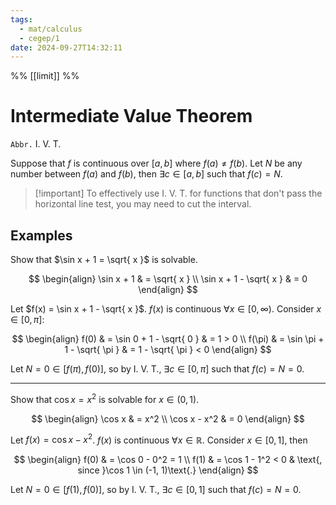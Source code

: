 ```yaml
---
tags:
  - mat/calculus
  - cegep/1
date: 2024-09-27T14:32:11
---
```


%% [[limit]] %%

# Intermediate Value Theorem

`Abbr.` I. V. T.

Suppose that $f$ is continuous over $[a, b]$ where $f(a) \ne f(b)$.
Let $N$ be any number between $f(a)$ and $f(b)$,
then $\exists c \in [a, b]$ such that $f(c) = N$.

> [!important] To effectively use I. V. T. for functions that don't pass the horizontal line test, you may need to cut the interval.

## Examples

Show that $\sin x + 1 = \sqrt{ x }$ is solvable.

$$
\begin{align}
\sin x + 1 & = \sqrt{ x } \\
\sin x + 1 - \sqrt{ x } & = 0
\end{align}
$$

Let $f(x) = \sin x + 1 - \sqrt{ x }$.
$f(x)$ is continuous $\forall x \in [0, \infty)$.
Consider $x \in [0, \pi]$:

$$
\begin{align}
f(0) & = \sin 0 + 1 - \sqrt{ 0 } & = 1 > 0 \\
f(\pi) & = \sin \pi + 1 - \sqrt{ \pi } & = 1 - \sqrt{ \pi } < 0
\end{align}
$$

Let $N = 0 \in [f(\pi), f(0)]$,
so by I. V. T., $\exists c \in [0, \pi]$ such that $f(c) = N = 0$.

---

Show that $\cos x = x^2$ is solvable for $x \in (0, 1)$.

$$
\begin{align}
\cos x & = x^2 \\
\cos x - x^2 & = 0
\end{align}
$$

Let $f(x) = \cos x - x^2$.
$f(x)$ is continuous $\forall x \in \mathbb{R}$.
Consider $x \in [0, 1]$, then

$$
\begin{align}
f(0) & = \cos 0 - 0^2 = 1 \\
f(1) & = \cos 1 - 1^2 < 0 & \text{, since }\cos 1 \in (-1, 1)\text{.}
\end{align}
$$

Let $N = 0 \in [f(1), f(0)]$,
so by I. V. T., $\exists c \in [0, 1]$ such that $f(c) = N = 0$.
